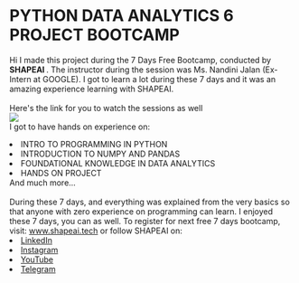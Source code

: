 # PYTHON DATA ANALYTICS 6 PROJECT BOOTCAMP
Hi I made this project during the 7 Days Free Bootcamp, conducted by <b> SHAPEAI
</b>.
The instructor during the session was Ms. Nandini Jalan (Ex-Intern at GOOGLE). I got to
learn a lot during these 7 days and it was an amazing experience learning with SHAPEAI.
<br><br>Here's the link for you to watch the sessions as well<br>
<a href="https://www.youtube.com/watch?v=Ar43AiqTTQc"> <img src="[4fd21cd4-5c00-4fbb-af3e-1261f47fa5ae](https://user-images.githubusercontent.com/83951653/123547140-29606880-d77d-11eb-8bef-599f2b2ac25f.jpg)"> </a>
<br>I got to have hands on experience on:
<li>INTRO TO PROGRAMMING IN PYTHON
<li>INTRODUCTION TO NUMPY AND PANDAS
<li>FOUNDATIONAL KNOWLEDGE IN DATA ANALYTICS
<li>HANDS ON PROJECT
  <br>And much more...</br>
<br>During these 7 days, and everything was explained from the very basics so that
anyone with zero experience on programming can learn.
I enjoyed these 7 days, you can as well. To register for next free 7 days bootcamp, visit:
<a href="https://www.shapeai.tech"> www.shapeai.tech</a>
or follow SHAPEAI on:
<li><a href=
"https://www.linkedin.com/in/shape-ai-71890617b">LinkedIn</a>
<li><a href=
"https://www.instagram.com/shape.ai/?hl=en">Instagram</a>
<li><a
href=
"https://www.youtube.com/watch?v=Ar43AiqTTQc">YouTube</a>
<li><a
href=
"https://t.me/joinchat/L1AAD_hzuY5hNjll">Telegram
</a>

